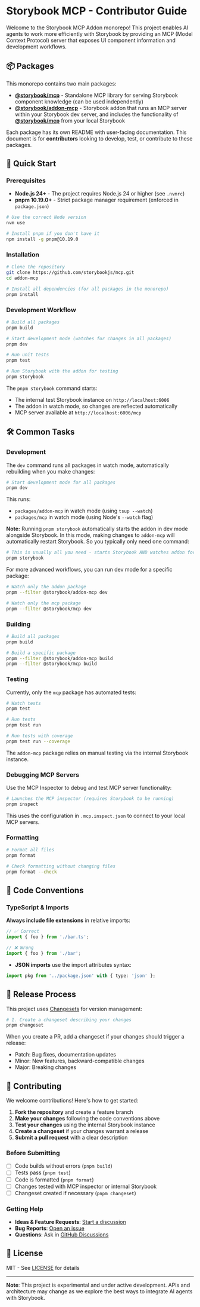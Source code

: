 # Storybook MCP - Contributor Guide

Welcome to the Storybook MCP Addon monorepo! This project enables AI agents to work more efficiently with Storybook by providing an MCP (Model Context Protocol) server that exposes UI component information and development workflows.

## 📦 Packages

This monorepo contains two main packages:

- **[@storybook/mcp](./packages/mcp)** - Standalone MCP library for serving Storybook component knowledge (can be used independently)
- **[@storybook/addon-mcp](./packages/addon-mcp)** - Storybook addon that runs an MCP server within your Storybook dev server, and includes the functionality of **[@storybook/mcp](./packages/mcp)** from your local Storybook

Each package has its own README with user-facing documentation. This document is for **contributors** looking to develop, test, or contribute to these packages.

## 🚀 Quick Start

### Prerequisites

- **Node.js 24+** - The project requires Node.js 24 or higher (see `.nvmrc`)
- **pnpm 10.19.0+** - Strict package manager requirement (enforced in `package.json`)

```bash
# Use the correct Node version
nvm use

# Install pnpm if you don't have it
npm install -g pnpm@10.19.0
```

### Installation

```bash
# Clone the repository
git clone https://github.com/storybookjs/mcp.git
cd addon-mcp

# Install all dependencies (for all packages in the monorepo)
pnpm install
```

### Development Workflow

```bash
# Build all packages
pnpm build

# Start development mode (watches for changes in all packages)
pnpm dev

# Run unit tests
pnpm test

# Run Storybook with the addon for testing
pnpm storybook
```

The `pnpm storybook` command starts:

- The internal test Storybook instance on `http://localhost:6006`
- The addon in watch mode, so changes are reflected automatically
- MCP server available at `http://localhost:6006/mcp`

## 🛠️ Common Tasks

### Development

The `dev` command runs all packages in watch mode, automatically rebuilding when you make changes:

```bash
# Start development mode for all packages
pnpm dev
```

This runs:

- `packages/addon-mcp` in watch mode (using `tsup --watch`)
- `packages/mcp` in watch mode (using Node's `--watch` flag)

**Note:** Running `pnpm storybook` automatically starts the addon in dev mode alongside Storybook. In this mode, making changes to `addon-mcp` will automatically restart Storybook. So you typically only need one command:

```bash
# This is usually all you need - starts Storybook AND watches addon for changes
pnpm storybook
```

For more advanced workflows, you can run dev mode for a specific package:

```bash
# Watch only the addon package
pnpm --filter @storybook/addon-mcp dev

# Watch only the mcp package
pnpm --filter @storybook/mcp dev
```

### Building

```bash
# Build all packages
pnpm build

# Build a specific package
pnpm --filter @storybook/addon-mcp build
pnpm --filter @storybook/mcp build
```

### Testing

Currently, only the `mcp` package has automated tests:

```bash
# Watch tests
pnpm test

# Run tests
pnpm test run

# Run tests with coverage
pnpm test run --coverage
```

The `addon-mcp` package relies on manual testing via the internal Storybook instance.

### Debugging MCP Servers

Use the MCP Inspector to debug and test MCP server functionality:

```bash
# Launches the MCP inspector (requires Storybook to be running)
pnpm inspect
```

This uses the configuration in `.mcp.inspect.json` to connect to your local MCP servers.

### Formatting

```bash
# Format all files
pnpm format

# Check formatting without changing files
pnpm format --check
```

## 📝 Code Conventions

### TypeScript & Imports

**Always include file extensions** in relative imports:

```typescript
// ✅ Correct
import { foo } from './bar.ts';

// ❌ Wrong
import { foo } from './bar';
```

- **JSON imports** use the import attributes syntax:

```typescript
import pkg from '../package.json' with { type: 'json' };
```

## 🚢 Release Process

This project uses [Changesets](https://github.com/changesets/changesets) for version management:

```bash
# 1. Create a changeset describing your changes
pnpm changeset
```

When you create a PR, add a changeset if your changes should trigger a release:

- Patch: Bug fixes, documentation updates
- Minor: New features, backward-compatible changes
- Major: Breaking changes

## 🤝 Contributing

We welcome contributions! Here's how to get started:

1. **Fork the repository** and create a feature branch
2. **Make your changes** following the code conventions above
3. **Test your changes** using the internal Storybook instance
4. **Create a changeset** if your changes warrant a release
5. **Submit a pull request** with a clear description

### Before Submitting

- [ ] Code builds without errors (`pnpm build`)
- [ ] Tests pass (`pnpm test`)
- [ ] Code is formatted (`pnpm format`)
- [ ] Changes tested with MCP inspector or internal Storybook
- [ ] Changeset created if necessary (`pnpm changeset`)

### Getting Help

- **Ideas & Feature Requests**: [Start a discussion](https://github.com/storybookjs/mcp/discussions/new?category=ideas)
- **Bug Reports**: [Open an issue](https://github.com/storybookjs/mcp/issues/new)
- **Questions**: Ask in [GitHub Discussions](https://github.com/storybookjs/mcp/discussions)

## 📄 License

MIT - See [LICENSE](./LICENSE) for details

---

**Note**: This project is experimental and under active development. APIs and architecture may change as we explore the best ways to integrate AI agents with Storybook.
